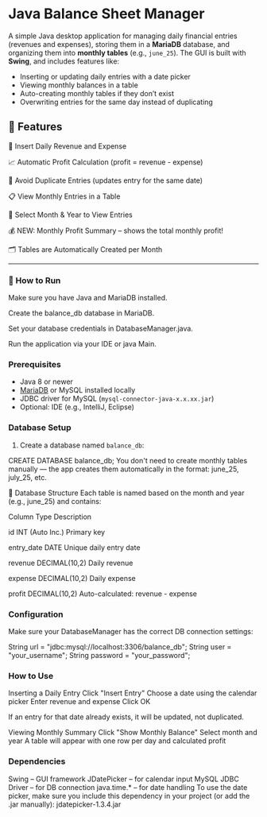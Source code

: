 # Java Balance Sheet Manager

A simple Java desktop application for managing daily financial entries (revenues and expenses), storing them in a **MariaDB** database, and organizing them into **monthly tables** (e.g., `june_25`). The GUI is built with **Swing**, and includes features like:

- Inserting or updating daily entries with a date picker
- Viewing monthly balances in a table
- Auto-creating monthly tables if they don’t exist
- Overwriting entries for the same day instead of duplicating

## 🧰 Features

📅 Insert Daily Revenue and Expense

📈 Automatic Profit Calculation (profit = revenue - expense)

🧠 Avoid Duplicate Entries (updates entry for the same date)

📋 View Monthly Entries in a Table

📆 Select Month & Year to View Entries

💰 NEW: Monthly Profit Summary – shows the total monthly profit!

🗂️ Tables are Automatically Created per Month

---

### 🚀 How to Run

Make sure you have Java and MariaDB installed.

Create the balance_db database in MariaDB.

Set your database credentials in DatabaseManager.java.

Run the application via your IDE or java Main.

### Prerequisites

- Java 8 or newer
- [MariaDB](https://mariadb.org/) or MySQL installed locally
- JDBC driver for MySQL (`mysql-connector-java-x.x.xx.jar`)
- Optional: IDE (e.g., IntelliJ, Eclipse)

### Database Setup

1. Create a database named `balance_db`:


CREATE DATABASE balance_db;
You don't need to create monthly tables manually — the app creates them automatically in the format:
june_25, july_25, etc.

💾 Database Structure
Each table is named based on the month and year (e.g., june_25) and contains:

Column	Type	Description

id	INT (Auto Inc.)	Primary key

entry_date	DATE	Unique daily entry date

revenue	DECIMAL(10,2)	Daily revenue

expense	DECIMAL(10,2)	Daily expense

profit	DECIMAL(10,2)	Auto-calculated: revenue - expense

### Configuration

Make sure your DatabaseManager has the correct DB connection settings:

String url = "jdbc:mysql://localhost:3306/balance_db";
String user = "your_username";
String password = "your_password";

### How to Use
Inserting a Daily Entry
Click "Insert Entry"
Choose a date using the calendar picker
Enter revenue and expense
Click OK

If an entry for that date already exists, it will be updated, not duplicated.

Viewing Monthly Summary
Click "Show Monthly Balance"
Select month and year
A table will appear with one row per day and calculated profit

### Dependencies

Swing – GUI framework
JDatePicker – for calendar input
MySQL JDBC Driver – for DB connection
java.time.* – for date handling
To use the date picker, make sure you include this dependency in your project (or add the .jar manually):
jdatepicker-1.3.4.jar



